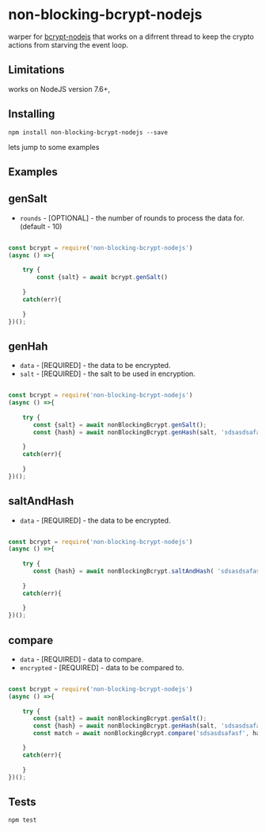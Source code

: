 <h1>non-blocking-bcrypt-nodejs</h1>
warper for <a href='https://www.npmjs.com/package/bcrypt-nodejs'>bcrypt-nodejs</a> that works on a difrrent thread to keep the crypto actions from starving the event loop.


<h2>Limitations</h2>
works on NodeJS version 7.6+,

<h2>Installing</h2>

```
npm install non-blocking-bcrypt-nodejs --save
```

lets jump to some examples
<h2>Examples</h2>

<h2>genSalt</h2> 
<ul>
    <li><code>rounds</code> - [OPTIONAL] - the number of rounds to process the data for. (default - 10)</li>
</ul>

```javascript

const bcrypt = require('non-blocking-bcrypt-nodejs')
(async () =>{
    
    try {
        const {salt} = await bcrypt.genSalt()
    
    }
    catch(err){
        
    }
})();


```
<h2>genHah</h2> 
<ul>
   <li><code>data</code> - [REQUIRED] - the data to be encrypted.</li>
   <li><code>salt</code> - [REQUIRED] - the salt to be used in encryption.</li>
</ul>

```javascript

const bcrypt = require('non-blocking-bcrypt-nodejs')
(async () =>{
    
    try {
       const {salt} = await nonBlockingBcrypt.genSalt();
       const {hash} = await nonBlockingBcrypt.genHash(salt, 'sdsasdsafasf');
    
    }
    catch(err){
        
    }
})();


```

<h2>saltAndHash</h2> 
<ul>
     <li><code>data</code> - [REQUIRED] - the data to be encrypted.</li>
</ul>

```javascript

const bcrypt = require('non-blocking-bcrypt-nodejs')
(async () =>{
    
    try {
       const {hash} = await nonBlockingBcrypt.saltAndHash( 'sdsasdsafasf');
    
    }
    catch(err){
        
    }
})();


```


<h2>compare</h2> 
<ul>
 <li><code>data</code> - [REQUIRED] - data to compare.</li>
 <li><code>encrypted</code> - [REQUIRED] - data to be compared to.</li>
</ul>

```javascript

const bcrypt = require('non-blocking-bcrypt-nodejs')
(async () =>{
    
    try {
       const {salt} = await nonBlockingBcrypt.genSalt();
       const {hash} = await nonBlockingBcrypt.genHash(salt, 'sdsasdsafasf');
       const match = await nonBlockingBcrypt.compare('sdsasdsafasf', hash);

    }
    catch(err){
        
    }
})();


```

<h2>Tests</h2>

```
npm test
```



